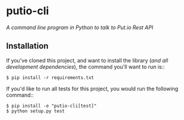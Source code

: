 putio-cli
=========

*A command line program in Python to talk to Put.io Rest API*


Installation
------------

If you've cloned this project, and want to install the library (*and all
development dependencies*), the command you'll want to run is::

    $ pip install -r requirements.txt

If you'd like to run all tests for this project, you would run the following
command::

    $ pip install -e "putio-cli[test]"
    $ python setup.py test
